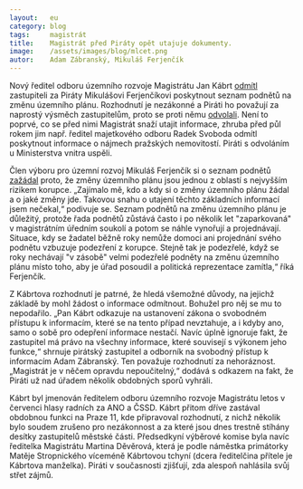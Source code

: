 ```yaml
---
layout:   eu
category: blog
tags:     magistrát
title:    Magistrát před Piráty opět utajuje dokumenty. 
image:    /assets/images/blog/mlcet.png
autor:    Adam Zábranský, Mikuláš Ferjenčík
---
```


Nový ředitel odboru územního rozvoje Magistrátu Jan Kábrt [odmítl](https://github.com/pirati-cz/KlubPraha/blob/master/spisy/2015/130-tabulka-podnetu/2-odmitnuti/odmitnuti.pdf) zastupiteli za Piráty Mikulášovi Ferjenčíkovi poskytnout seznam podnětů na změnu územního plánu. Rozhodnutí je nezákonné a Piráti ho považují za naprostý výsměch zastupitelům, proto se proti němu [odvolali](https://github.com/pirati-cz/KlubPraha/blob/master/spisy/2015/130-tabulka-podnetu/3-odvolani/main.pdf). Není to poprvé, co se před nimi Magistrát snaží utajit informace, zhruba před půl rokem jim např. ředitel majetkového odboru Radek Svoboda odmítl poskytnout informace o nájmech pražských nemovitostí. Piráti s odvoláním u Ministerstva vnitra uspěli.

Člen výboru pro územní rozvoj Mikuláš Ferjenčík si o seznam podnětů [zažádal](https://github.com/pirati-cz/KlubPraha/blob/master/spisy/2015/130-tabulka-podnetu/1-zadost/main.pdf) proto, že změny územního plánu jsou jednou z oblastí s nejvyšším rizikem korupce. „Zajímalo mě, kdo a kdy si o změny územního plánu žádal a o jaké změny jde. Takovou snahu o utajení těchto základních informací jsem nečekal,“ podivuje se. Seznam podnětů na změnu územního plánu je důležitý, protože řada podnětů zůstává často i po několik let "zaparkovaná" v magistrátním úředním soukolí a potom se náhle vynořují a projednávají. Situace, kdy se žadatel běžně roky nemůže domoci ani projednání svého podnětu vzbuzuje podezření z korupce. Stejně tak je podezřelé, když se roky nechávají "v zásobě" velmi podezřelé podněty na změnu územního plánu místo toho, aby je úřad posoudil a politická reprezentace zamítla,“ říká Ferjenčík. 

Z Kábrtova rozhodnutí je patrné, že hledá všemožné důvody, na jejichž základě by mohl žádost o informace odmítnout. Bohužel pro něj se mu to nepodařilo. „Pan Kábrt odkazuje na ustanovení zákona o svobodném přístupu k informacím, které se na tento případ nevztahuje, a i kdyby ano, samo o sobě pro odepření informace nestačí. Navíc úplně ignoruje fakt, že zastupitel má právo na všechny informace, které souvisejí s výkonem jeho funkce,“ shrnuje pirátský zastupitel a odborník na svobodný přístup k informacím Adam Zábranský. Ten považuje rozhodnutí za nehoráznost. „Magistrát je v něčem opravdu nepoučitelný,“ dodává s odkazem na fakt, že Piráti už nad úřadem několik obdobných sporů vyhráli.

Kábrt byl jmenován ředitelem odboru územního rozvoje Magistrátu letos v červenci hlasy radních za ANO a ČSSD. Kábrt přitom dříve zastával obdobnou funkci na Praze 11, kde připravoval rozhodnutí, z nichž několik bylo soudem zrušeno pro nezákonnost a za které jsou dnes trestně stíhány desítky zastupitelů městské části. Předsedkyní výběrové komise byla navíc ředitelka Magistrátu Martina Děvěrová, která je podle náměstka primátorky Matěje Stropnického víceméně Kábrtovou tchyní (dcera ředitelčina přítele je Kábrtova manželka). Piráti v současnosti zjišťují, zda alespoň nahlásila svůj střet zájmů.

